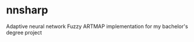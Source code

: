 nnsharp
=======

Adaptive neural network Fuzzy ARTMAP implementation for my bachelor's degree project
